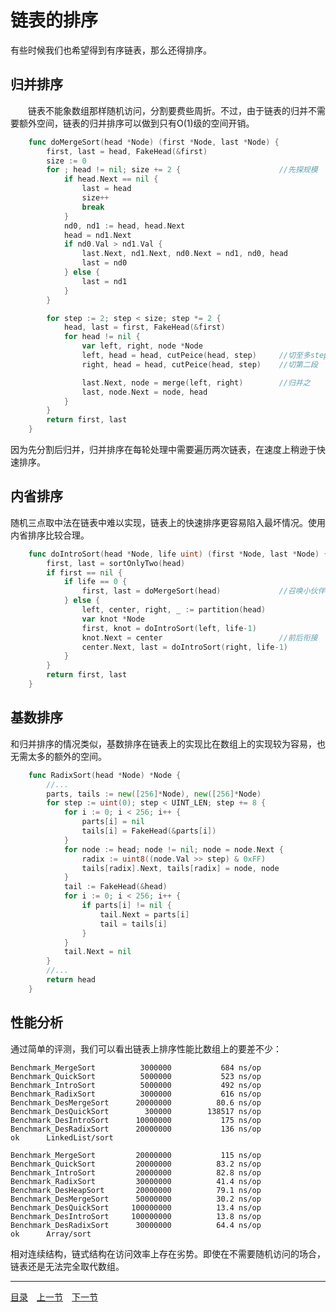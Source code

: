 # 链表的排序
有些时候我们也希望得到有序链表，那么还得排序。

## 归并排序
　　链表不能象数组那样随机访问，分割要费些周折。不过，由于链表的归并不需要额外空间，链表的归并排序可以做到只有O(1)级的空间开销。
```go
	func doMergeSort(head *Node) (first *Node, last *Node) {
		first, last = head, FakeHead(&first)
		size := 0
		for ; head != nil; size += 2 {						//先探规模
			if head.Next == nil {
				last = head
				size++
				break
			}
			nd0, nd1 := head, head.Next
			head = nd1.Next
			if nd0.Val > nd1.Val {
				last.Next, nd1.Next, nd0.Next = nd1, nd0, head
				last = nd0
			} else {
				last = nd1
			}
		}

		for step := 2; step < size; step *= 2 {
			head, last = first, FakeHead(&first)
			for head != nil {
				var left, right, node *Node
				left, head = head, cutPeice(head, step)		//切至多step大小的一段
				right, head = head, cutPeice(head, step)	//切第二段

				last.Next, node = merge(left, right)		//归并之
				last, node.Next = node, head
			}
		}
		return first, last
	}
```
因为先分割后归并，归并排序在每轮处理中需要遍历两次链表，在速度上稍逊于快速排序。

## 内省排序
随机三点取中法在链表中难以实现，链表上的快速排序更容易陷入最坏情况。使用内省排序比较合理。
```go
	func doIntroSort(head *Node, life uint) (first *Node, last *Node) {
		first, last = sortOnlyTwo(head)
		if first == nil {
			if life == 0 {
				first, last = doMergeSort(head)				//召唤小伙伴
			} else {
				left, center, right, _ := partition(head)
				var knot *Node
				first, knot = doIntroSort(left, life-1)
				knot.Next = center							//前后衔接
				center.Next, last = doIntroSort(right, life-1)
			}
		}
		return first, last
	}
```

## 基数排序
和归并排序的情况类似，基数排序在链表上的实现比在数组上的实现较为容易，也无需太多的额外的空间。
```go
	func RadixSort(head *Node) *Node {
		//...
		parts, tails := new([256]*Node), new([256]*Node)
		for step := uint(0); step < UINT_LEN; step += 8 {
			for i := 0; i < 256; i++ {
				parts[i] = nil
				tails[i] = FakeHead(&parts[i])
			}
			for node := head; node != nil; node = node.Next {
				radix := uint8((node.Val >> step) & 0xFF)
				tails[radix].Next, tails[radix] = node, node
			}
			tail := FakeHead(&head)
			for i := 0; i < 256; i++ {
				if parts[i] != nil {
					tail.Next = parts[i]
					tail = tails[i]
				}
			}
			tail.Next = nil
		}
		//...
		return head
	}
```

## 性能分析
通过简单的评测，我们可以看出链表上排序性能比数组上的要差不少：

	Benchmark_MergeSort      	 3000000	       684 ns/op
	Benchmark_QuickSort      	 5000000	       523 ns/op
	Benchmark_IntroSort      	 5000000	       492 ns/op
	Benchmark_RadixSort      	 3000000	       616 ns/op
	Benchmark_DesMergeSort   	20000000	      80.6 ns/op
	Benchmark_DesQuickSort   	  300000	    138517 ns/op
	Benchmark_DesIntroSort   	10000000	       175 ns/op
	Benchmark_DesRadixSort   	20000000	       136 ns/op
	ok  	LinkedList/sort

	Benchmark_MergeSort        	20000000	       115 ns/op
	Benchmark_QuickSort        	20000000	      83.2 ns/op
	Benchmark_IntroSort        	20000000	      82.8 ns/op
	Benchmark_RadixSort        	30000000	      41.4 ns/op
	Benchmark_DesHeapSort      	20000000	      79.1 ns/op
	Benchmark_DesMergeSort     	50000000	      30.2 ns/op
	Benchmark_DesQuickSort     100000000	      13.4 ns/op
	Benchmark_DesIntroSort     100000000	      13.8 ns/op
	Benchmark_DesRadixSort     	30000000	      64.4 ns/op
	ok  	Array/sort

相对连续结构，链式结构在访问效率上存在劣势。即使在不需要随机访问的场合，链表还是无法完全取代数组。

---
[目录](../index.md)　[上一节](02.md)　[下一节](02-B.md)
